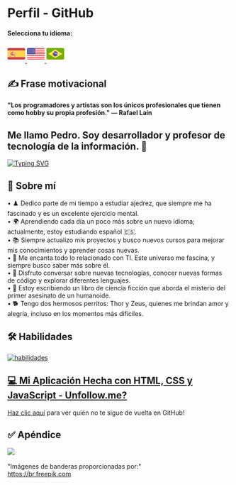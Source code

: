 # Perfil - GitHub

#### Selecciona tu idioma:

<a href="README.es.md">
    <img src="espanha.png" alt="Bandera de España" style="width: 40px;">
</a>
<a href="README.en.md">
    <img src="estadosunidos.png" alt="Bandera de Estados Unidos" style="width: 40px;">
</a>
<a href="README.md">
    <img src="brasil.png" alt="Bandera de Brasil" style="width: 40px;">
</a>

## ✍️ Frase motivacional

<div>
    <h4>"Los programadores y artistas son los únicos profesionales que tienen como hobby su propia profesión." — Rafael Lain</h4>
</div>

## Me llamo Pedro. Soy desarrollador y profesor de tecnología de la información. 🖖
[![Typing SVG](https://readme-typing-svg.demolab.com?font=Fira+Code&size=35&pause=1000&color=D3D3D3&width=435&lines=%C2%A1Hola%2C+Bienvenido%21%21%21)](https://git.io/typing-svg)

## 🚀 Sobre mí

• ♟️ Dedico parte de mi tiempo a estudiar ajedrez, que siempre me ha fascinado y es un excelente ejercicio mental. <br>
• 🌍 Aprendiendo cada día un poco más sobre un nuevo idioma; actualmente, estoy estudiando español 🇪🇸. <br>
• 📚 Siempre actualizo mis proyectos y busco nuevos cursos para mejorar mis conocimientos y aprender cosas nuevas. <br>
• 💖 Me encanta todo lo relacionado con TI. Este universo me fascina, y siempre busco saber más sobre él. <br>
• 💬 Disfruto conversar sobre nuevas tecnologías, conocer nuevas formas de código y explorar diferentes lenguajes. <br>
• 📖 Estoy escribiendo un libro de ciencia ficción que aborda el misterio del primer asesinato de un humanoide. <br>
• 🐕 Tengo dos hermosos perritos: Thor y Zeus, quienes me brindan amor y alegría, incluso en los momentos más difíciles. <br>

## 🛠 Habilidades
<a href="https://skillicons.dev"> <img src="https://skillicons.dev/icons?i=py,js,php,java,c,vue,react,laravel,jquery,bootstrap,sass,mysql,sqlite,git,github,vscode,postman,cypress,html,css,nodejs,npm" alt="habilidades"/>

## 💻 Mi Aplicación Hecha con HTML, CSS y JavaScript - Unfollow.me?
[Haz clic aquí](https://pedrordcampos.github.io/unfollowme/) para ver quién no te sigue de vuelta en GitHub!

## ✅ Apéndice

[![](https://visitcount.itsvg.in/api?id=pedrordcampos&label=Visitantes&color=0&icon=4&pretty=false)](https://visitcount.itsvg.in)

"Imágenes de banderas proporcionadas por:"  
https://br.freepik.com
